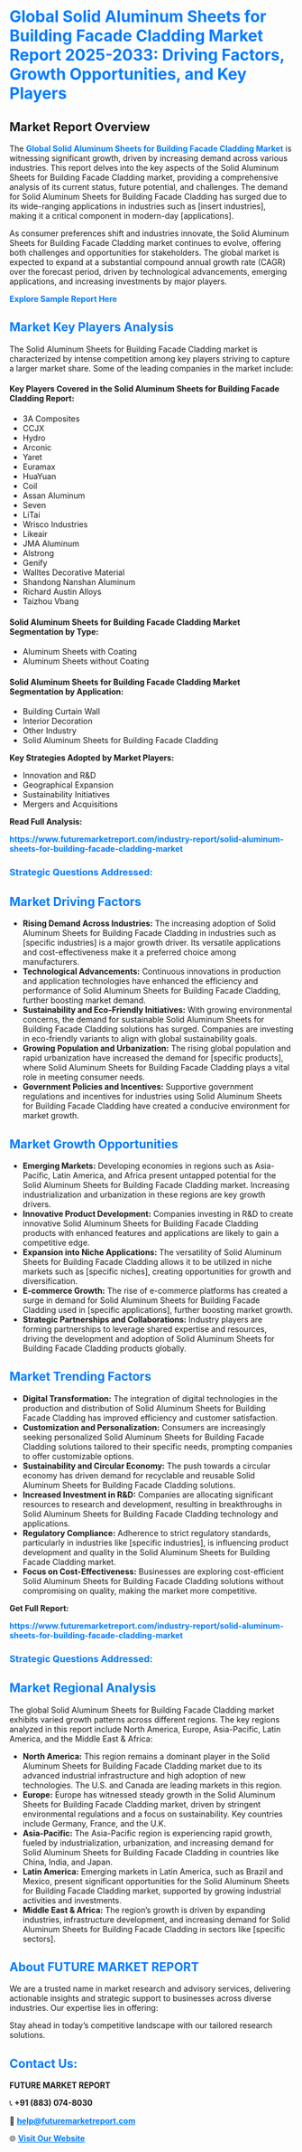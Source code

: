 <h1 style="color: #007BFF;">Global Solid Aluminum Sheets for Building Facade Cladding Market Report 2025-2033: Driving Factors, Growth Opportunities, and Key Players</h1>

<section id="overview">
<h2>Market Report Overview</h2>
<p>The <a href="https://www.futuremarketreport.com/industry-report/solid-aluminum-sheets-for-building-facade-cladding-market" style="color: #007BFF; text-decoration: none;"><strong>Global Solid Aluminum Sheets for Building Facade Cladding Market</strong></a> is witnessing significant growth, driven by increasing demand across various industries. This report delves into the key aspects of the Solid Aluminum Sheets for Building Facade Cladding market, providing a comprehensive analysis of its current status, future potential, and challenges. The demand for Solid Aluminum Sheets for Building Facade Cladding has surged due to its wide-ranging applications in industries such as [insert industries], making it a critical component in modern-day [applications].</p>
<p>As consumer preferences shift and industries innovate, the Solid Aluminum Sheets for Building Facade Cladding market continues to evolve, offering both challenges and opportunities for stakeholders. The global market is expected to expand at a substantial compound annual growth rate (CAGR) over the forecast period, driven by technological advancements, emerging applications, and increasing investments by major players.</p>
</section>

<section id="overview">
<p><a href="https://www.futuremarketreport.com/request-sample/reportId=120128" style="color: #007BFF; text-decoration: none;"><strong>Explore Sample Report Here</strong></a></p>
</section>

<section id="key-players">
<h2 style="color: #007BFF;">Market Key Players Analysis</h2>
<p>The Solid Aluminum Sheets for Building Facade Cladding market is characterized by intense competition among key players striving to capture a larger market share. Some of the leading companies in the market include:</p>
<h4>Key Players Covered in the Solid Aluminum Sheets for Building Facade Cladding Report:</h4>
<ul><li>3A Composites</li><li>CCJX</li><li>Hydro</li><li>Arconic</li><li>Yaret</li><li>Euramax</li><li>HuaYuan</li><li>Coil</li><li>Assan Aluminum</li><li>Seven</li><li>LiTai</li><li>Wrisco Industries</li><li>Likeair</li><li>JMA Aluminum</li><li>Alstrong</li><li>Genify</li><li>Walltes Decorative Material</li><li>Shandong Nanshan Aluminum</li><li>Richard Austin Alloys</li><li>Taizhou Vbang</li></ul>
<h4>Solid Aluminum Sheets for Building Facade Cladding Market Segmentation by Type:</h4>
<ul><li>Aluminum Sheets with Coating</li><li>Aluminum Sheets without Coating</li></ul>

<h4>Solid Aluminum Sheets for Building Facade Cladding Market Segmentation by Application:</h4>
<ul><li>Building Curtain Wall</li><li>Interior Decoration</li><li>Other Industry</li><li>Solid Aluminum Sheets for Building Facade Cladding</li></ul>
<p><strong>Key Strategies Adopted by Market Players:</strong></p>
<ul>
<li>Innovation and R&D</li>
<li>Geographical Expansion</li>
<li>Sustainability Initiatives</li>
<li>Mergers and Acquisitions</li>
</ul>
</section>

<section>
<p><strong>Read Full Analysis: </strong></p><a href="https://www.futuremarketreport.com/industry-report/solid-aluminum-sheets-for-building-facade-cladding-market" style="color: #007BFF; text-decoration: none;"><strong>https://www.futuremarketreport.com/industry-report/solid-aluminum-sheets-for-building-facade-cladding-market</strong></a>
<h3 style="color: #007BFF;">Strategic Questions Addressed:</h3>
</section>

<section id="driving-factors">
<h2 style="color: #007BFF;">Market Driving Factors</h2>
<ul>
<li><strong>Rising Demand Across Industries:</strong> The increasing adoption of Solid Aluminum Sheets for Building Facade Cladding in industries such as [specific industries] is a major growth driver. Its versatile applications and cost-effectiveness make it a preferred choice among manufacturers.</li>
<li><strong>Technological Advancements:</strong> Continuous innovations in production and application technologies have enhanced the efficiency and performance of Solid Aluminum Sheets for Building Facade Cladding, further boosting market demand.</li>
<li><strong>Sustainability and Eco-Friendly Initiatives:</strong> With growing environmental concerns, the demand for sustainable Solid Aluminum Sheets for Building Facade Cladding solutions has surged. Companies are investing in eco-friendly variants to align with global sustainability goals.</li>
<li><strong>Growing Population and Urbanization:</strong> The rising global population and rapid urbanization have increased the demand for [specific products], where Solid Aluminum Sheets for Building Facade Cladding plays a vital role in meeting consumer needs.</li>
<li><strong>Government Policies and Incentives:</strong> Supportive government regulations and incentives for industries using Solid Aluminum Sheets for Building Facade Cladding have created a conducive environment for market growth.</li>
</ul>
</section>

<section id="growth-opportunities">
<h2 style="color: #007BFF;">Market Growth Opportunities</h2>
<ul>
<li><strong>Emerging Markets:</strong> Developing economies in regions such as Asia-Pacific, Latin America, and Africa present untapped potential for the Solid Aluminum Sheets for Building Facade Cladding market. Increasing industrialization and urbanization in these regions are key growth drivers.</li>
<li><strong>Innovative Product Development:</strong> Companies investing in R&D to create innovative Solid Aluminum Sheets for Building Facade Cladding products with enhanced features and applications are likely to gain a competitive edge.</li>
<li><strong>Expansion into Niche Applications:</strong> The versatility of Solid Aluminum Sheets for Building Facade Cladding allows it to be utilized in niche markets such as [specific niches], creating opportunities for growth and diversification.</li>
<li><strong>E-commerce Growth:</strong> The rise of e-commerce platforms has created a surge in demand for Solid Aluminum Sheets for Building Facade Cladding used in [specific applications], further boosting market growth.</li>
<li><strong>Strategic Partnerships and Collaborations:</strong> Industry players are forming partnerships to leverage shared expertise and resources, driving the development and adoption of Solid Aluminum Sheets for Building Facade Cladding products globally.</li>
</ul>
</section>

<section id="trending-factors">
<h2 style="color: #007BFF;">Market Trending Factors</h2>
<ul>
<li><strong>Digital Transformation:</strong> The integration of digital technologies in the production and distribution of Solid Aluminum Sheets for Building Facade Cladding has improved efficiency and customer satisfaction.</li>
<li><strong>Customization and Personalization:</strong> Consumers are increasingly seeking personalized Solid Aluminum Sheets for Building Facade Cladding solutions tailored to their specific needs, prompting companies to offer customizable options.</li>
<li><strong>Sustainability and Circular Economy:</strong> The push towards a circular economy has driven demand for recyclable and reusable Solid Aluminum Sheets for Building Facade Cladding solutions.</li>
<li><strong>Increased Investment in R&D:</strong> Companies are allocating significant resources to research and development, resulting in breakthroughs in Solid Aluminum Sheets for Building Facade Cladding technology and applications.</li>
<li><strong>Regulatory Compliance:</strong> Adherence to strict regulatory standards, particularly in industries like [specific industries], is influencing product development and quality in the Solid Aluminum Sheets for Building Facade Cladding market.</li>
<li><strong>Focus on Cost-Effectiveness:</strong> Businesses are exploring cost-efficient Solid Aluminum Sheets for Building Facade Cladding solutions without compromising on quality, making the market more competitive.</li>
</ul>
</section>

<section>
<p><strong>Get Full Report: </strong></p><a href="https://www.futuremarketreport.com/industry-report/solid-aluminum-sheets-for-building-facade-cladding-market" style="color: #007BFF; text-decoration: none;"><strong>https://www.futuremarketreport.com/industry-report/solid-aluminum-sheets-for-building-facade-cladding-market</strong></a>
<h3 style="color: #007BFF;">Strategic Questions Addressed:</h3>
</section>


<section id="regional-analysis">
<h2 style="color: #007BFF;">Market Regional Analysis</h2>
<p>The global Solid Aluminum Sheets for Building Facade Cladding market exhibits varied growth patterns across different regions. The key regions analyzed in this report include North America, Europe, Asia-Pacific, Latin America, and the Middle East & Africa:</p>
<ul>
<li><strong>North America:</strong> This region remains a dominant player in the Solid Aluminum Sheets for Building Facade Cladding market due to its advanced industrial infrastructure and high adoption of new technologies. The U.S. and Canada are leading markets in this region.</li>
<li><strong>Europe:</strong> Europe has witnessed steady growth in the Solid Aluminum Sheets for Building Facade Cladding market, driven by stringent environmental regulations and a focus on sustainability. Key countries include Germany, France, and the U.K.</li>
<li><strong>Asia-Pacific:</strong> The Asia-Pacific region is experiencing rapid growth, fueled by industrialization, urbanization, and increasing demand for Solid Aluminum Sheets for Building Facade Cladding in countries like China, India, and Japan.</li>
<li><strong>Latin America:</strong> Emerging markets in Latin America, such as Brazil and Mexico, present significant opportunities for the Solid Aluminum Sheets for Building Facade Cladding market, supported by growing industrial activities and investments.</li>
<li><strong>Middle East & Africa:</strong> The region’s growth is driven by expanding industries, infrastructure development, and increasing demand for Solid Aluminum Sheets for Building Facade Cladding in sectors like [specific sectors].</li>
</ul>
</section>

<footer>
<h2 style="color: #007BFF;">About FUTURE MARKET REPORT</h2>
<p>We are a trusted name in market research and advisory services, delivering actionable insights and strategic support to businesses across diverse industries. Our expertise lies in offering:</p>

<p>Stay ahead in today’s competitive landscape with our tailored research solutions.</p>

<h2 style="color: #007BFF;">Contact Us:</h2>
<p><strong>FUTURE MARKET REPORT</strong></p>
<p>📞 <strong>+91 (883) 074-8030</strong></p>
<p>📧 <strong><a href="mailto:help@futuremarketreport.com" style="color: #007BFF;">help@futuremarketreport.com</a></strong></p>
<p>🌐 <strong><a href="https://www.futuremarketreport.com/" style="color: #007BFF;">Visit Our Website</a></strong></p>
</footer>